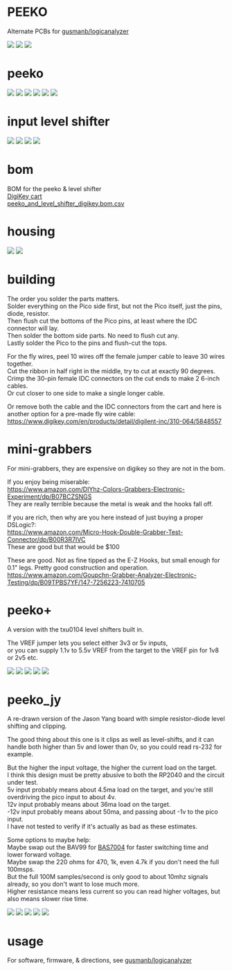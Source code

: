 # PEEKO

Alternate PCBs for [gusmanb/logicanalyzer](https://github.com/gusmanb/logicanalyzer)

![](PCB/out/peeko_with_level_shifter.top.jpg)
![](PCB/out/peeko_with_level_shifter.jpg)
![](PCB/out/peeko_with_level_shifter.b.jpg)

# peeko  
![](PCB/out/peeko.jpg)
![](PCB/out/peeko.2.jpg)
![](PCB/out/peeko.3.jpg)
![](PCB/out/peeko.top.jpg)
![](PCB/out/peeko.bottom.jpg)
![](PCB/out/peeko.svg)

# input level shifter
![](PCB/out/peeko_input_level_shifter.jpg)
![](PCB/out/peeko_input_level_shifter.top.jpg)
![](PCB/out/peeko_input_level_shifter.bottom.jpg)
![](PCB/out/peeko_input_level_shifter.svg)

# bom
BOM for the peeko & level shifter  
[DigiKey cart](https://www.digikey.com/short/hmhjtdmn)  
[peeko_and_level_shifter_digikey.bom.csv](peeko_and_level_shifter_digikey.bom.csv)

# housing
![](HOUSING/out/peeko_housing.png)
![](HOUSING/out/peeko_housing.b.png)

# building
The order you solder the parts matters.  
Solder everything on the Pico side first, but not the Pico itself, just the pins, diode, resistor.  
Then flush cut the bottoms of the Pico pins, at least where the IDC connector will lay.  
Then solder the bottom side parts. No need to flush cut any.  
Lastly solder the Pico to the pins and flush-cut the tops.

For the fly wires, peel 10 wires off the female jumper cable to leave 30 wires together.  
Cut the ribbon in half right in the middle, try to cut at exactly 90 degrees.  
Crimp the 30-pin female IDC connectors on the cut ends to make 2 6-inch cables.  
Or cut closer to one side to make a single longer cable.

Or remove both the cable and the IDC connectors from the cart and here is another option for a pre-made fly wire cable:  
https://www.digikey.com/en/products/detail/digilent-inc/310-064/5848557

# mini-grabbers
For mini-grabbers, they are expensive on digikey so they are not in the bom.  

If you enjoy being miserable:  
https://www.amazon.com/DIYhz-Colors-Grabbers-Electronic-Experiment/dp/B07BCZSNGS  
They are really terrible because the metal is weak and the hooks fall off.

If you are rich, then why are you here instead of just buying a proper DSLogic?:  
https://www.amazon.com/Micro-Hook-Double-Grabber-Test-Connector/dp/B00R3R7IVC  
These are good but that would be $100

These are good. Not as fine tipped as the E-Z Hooks, but small enough for 0.1" legs. Pretty good construction and operation.  
https://www.amazon.com/Goupchn-Grabber-Analyzer-Electronic-Testing/dp/B09TPBS7YF/147-7256223-7410705  

# peeko+

A version with the txu0104 level shifters built in.

The VREF jumper lets you select either 3v3 or 5v inputs,  
or you can supply 1.1v to 5.5v VREF from the target to the VREF pin for 1v8 or 2v5 etc.

![](PCB/out/peeko+.jpg)
![](HOUSING/out/peeko+_housing.png)
![](PCB/out/peeko+.top.jpg)
![](PCB/out/peeko+.bottom.jpg)
![](PCB/out/peeko+.svg)

# peeko_jy

A re-drawn version of the Jason Yang board with simple resistor-diode level shifting and clipping.

The good thing about this one is it clips as well as level-shifts, and it can handle both higher than 5v and lower than 0v, so you could read rs-232 for example.

But the higher the input voltage, the higher the current load on the target.  
I think this design must be pretty abusive to both the RP2040 and the circuit under test.  
5v input probably means about 4.5ma load on the target, and you're still overdriving the pico input to about 4v.  
12v input probably means about 36ma load on the target.  
-12v input probably means about 50ma, and passing about -1v to the pico input.  
I have not tested to verify if it's actually as bad as these estimates.

Some options to maybe help:  
Maybe swap out the BAV99 for [BAS7004](https://www.digikey.com/en/products/detail/infineon-technologies/BAS7004E6327HTSA1/506301) for faster switching time and lower forward voltage.  
Maybe swap the 220 ohms for 470, 1k, even 4.7k if you don't need the full 100msps.  
But the full 100M samples/second is only good to about 10mhz signals already, so you don't want to lose much more.  
Higher resistance means less current so you can read higher voltages, but also means slower rise time.

![](PCB/out/peeko_jy.jpg)
![](HOUSING/out/peeko_jy_housing.png)
![](PCB/out/peeko_jy.top.jpg)
![](PCB/out/peeko_jy.bottom.jpg)
![](PCB/out/peeko_jy.svg)

# usage
For software, firmware, & directions, see [gusmanb/logicanalyzer](https://github.com/gusmanb/logicanalyzer)
